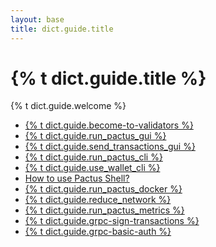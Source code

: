 ```yaml
---
layout: base
title: dict.guide.title
---
```


# {% t dict.guide.title %}

{% t dict.guide.welcome %}

<ul class="list-bullet">
  <li><a href="{{ site.baseurl }}/user-guides/become-to-validators">{% t dict.guide.become-to-validators %}</a></li>
  <li><a href="{{ site.baseurl }}/user-guides/pactus-gui">{% t dict.guide.run_pactus_gui %}</a></li>
  <li><a href="{{ site.baseurl }}/user-guides/send-transactions-gui">{% t dict.guide.send_transactions_gui %}</a></li>
  <li><a href="{{ site.baseurl }}/user-guides/pactus-daemon">{% t dict.guide.run_pactus_cli %}</a></li>
  <li><a href="{{ site.baseurl }}/user-guides/pactus-wallet">{% t dict.guide.use_wallet_cli %}</a></li>
  <li><a href="{{ site.baseurl }}/user-guides/pactus-shell">How to use Pactus Shell?</a></li>
  <li><a href="{{ site.baseurl }}/user-guides/pactus-docker">{% t dict.guide.run_pactus_docker %}</a></li>
  <li><a href="{{ site.baseurl }}/user-guides/reduce-network">{% t dict.guide.reduce_network %}</a></li>
  <li><a href="{{ site.baseurl }}/user-guides/enable-metrics">{% t dict.guide.run_pactus_metrics %}</a></li>
  <li><a href="{{ site.baseurl }}/user-guides/grpc-sign-transactions">{% t dict.guide.grpc-sign-transactions %}</a></li>
  <li><a href="{{ site.baseurl }}/user-guides/grpc-basic-auth">{% t dict.guide.grpc-basic-auth %}</a></li>
</ul>
